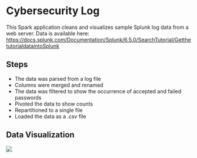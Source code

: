 # Cybersecurity Log
This Spark application cleans and visualizes sample Splunk log data from a web server.
Data is available here: https://docs.splunk.com/Documentation/Splunk/6.5.0/SearchTutorial/GetthetutorialdataintoSplunk

## Steps
- The data was parsed from a log file
- Columns were merged and renamed
- The data was filtered to show the occurrence of accepted and failed passwords
- Pivoted the data to show counts 
- Repartitioned to a single file
- Loaded the data as a .csv file

## Data Visualization
![](https://github.com/smithashley/cybersecuritylog/blob/main/images/with%20chart.png)
